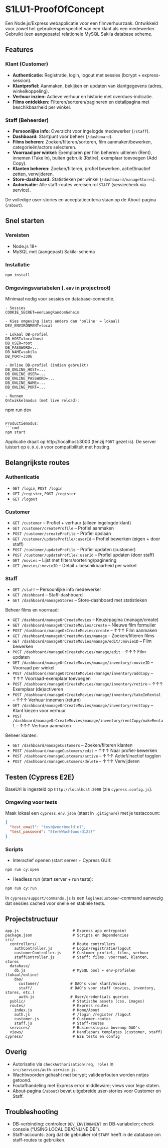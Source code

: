 # S1LU1-ProofOfConcept

Een Node.js/Express webapplicatie voor een filmverhuurzaak. Ontwikkeld voor zowel het gebruikersperspectief van een klant als een medewerker. Gebruikt (een aangepaste) relationele MySQL Sakila database scheme.

## Features

### Klant (Customer)
- **Authenticatie:** Registratie, login, logout met sessies (bcrypt + express-session).
- **Klantprofiel:** Aanmaken, bekijken en updaten van klantgegevens (adres, winkelkoppeling).
- **Verhuur inzien:** Actieve verhuur en historie met overdues-indicatie.
- **Films ontdekken:** Filteren/sorteren/pagineren en detailpagina met beschikbaarheid per winkel.

### Staff (Beheerder)
- **Persoonlijke info:** Overzicht voor ingelogde medewerker (`/staff`).
- **Dashboard:** Startpunt voor beheer (`/dashboard`).
- **Films beheren:** Zoeken/filteren/sorteren, film aanmaken/bewerken, categorieën/actors selecteren.
- **Voorraad per winkel:** Exemplaren per film beheren: uitlenen (Rent), innemen (Take In), buiten gebruik (Retire), exemplaar toevoegen (Add Copy).
- **Klanten beheren:** Zoeken/filteren, profiel bewerken, actief/inactief zetten, verwijderen.
- **Store-dashboard:** Statistieken per winkel (`/dashboard/manageStores`).
- **Autorisatie:** Alle staff-routes vereisen rol `STAFF` (sessiecheck via service).

De volledige user-stories en acceptatiecriteria staan op de About-pagina (`/about`).

## Snel starten

### Vereisten
- Node.js 18+ 
- MySQL met (aangepast) Sakila-schema 

### Installatie
```cmd
npm install
```

### Omgevingsvariabelen (`.env` in projectroot)
Minimaal nodig voor sessies en database-connectie.

```env
- Sessies
COOKIE_SECRET=eenLangRandomGeheim

- Kies omgeving (iets anders dan 'online' = lokaal)
DEV_ENVIRONMENT=local

- Lokaal DB-profiel
DB_HOST=localhost
DB_USER=root
DB_PASSWORD=...
DB_NAME=sakila
DB_PORT=3306

- Online DB-profiel (indien gebruikt)
DB_ONLINE_HOST=...
DB_ONLINE_USER=...
DB_ONLINE_PASSWORD=...
DB_ONLINE_NAME=...
DB_ONLINE_PORT=...

- Runnen
Ontwikkelmodus (met live reload):
```
npm run dev
```

Productiemodus:
```cmd
npm start
```

Applicatie draait op http://localhost:3000 (tenzij `PORT` gezet is). De server luistert op `0.0.0.0` voor compatibiliteit met hosting.

## Belangrijkste routes

### Authenticatie
- `GET /login`, `POST /login`
- `GET /register`, `POST /register`
- `GET /logout`

### Customer
- `GET /customer` – Profiel + verhuur (alleen ingelogde klant)
- `GET /customer/createProfile` – Profiel aanmaken
- `POST /customer/createProfile` – Profiel opslaan
- `GET /customer/updateProfile/:userId` – Profiel bewerken (eigen + door staff)
- `POST /customer/updateProfile` – Profiel updaten (customer)
- `POST /customer/updateProfile/:userId` – Profiel updaten (door staff)
- `GET /movies` – Lijst met filters/sortering/paginering
- `GET /movies/:movieID` – Detail + beschikbaarheid per winkel

### Staff
- `GET /staff` – Persoonlijke info medewerker
- `GET /dashboard` – Staff-dashboard
- `GET /dashboard/manageStores` – Store-dashboard met statistieken

Beheer films en voorraad:
- `GET /dashboard/manageOrCreateMovies` – Keuzepagina (manage/create)
- `GET /dashboard/manageOrCreateMovies/create` – Nieuwe film formulier
- `POST /dashboard/manageOrCreateMovies/create` – ↑↑↑ Film aanmaken
- `GET /dashboard/manageOrCreateMovies/manage` – Zoeken/filteren films
- `GET /dashboard/manageOrCreateMovies/manage/edit/:movieID` – Film bewerken
- `POST /dashboard/manageOrCreateMovies/manage/edit` – ↑↑↑ Film updaten
- `GET /dashboard/manageOrCreateMovies/manage/inventory/:movieID` – Voorraad per winkel
- `POST /dashboard/manageOrCreateMovies/manage/inventory/addCopy` – ↑↑↑ Voorraad-exemplaar toevoegen
- `POST /dashboard/manageOrCreateMovies/manage/inventory/retire` – ↑↑↑ Exemplaar (de)activeren
- `POST /dashboard/manageOrCreateMovies/manage/inventory/takeInRental` – ↑↑↑ Verhuur innemen (return)
- `GET /dashboard/manageOrCreateMovies/manage/inventory/rentCopy` – Klant kiezen voor verhuur
- `POST /dashboard/manageOrCreateMovies/manage/inventory/rentCopy/makeRental` – ↑↑↑ Verhuur aanmaken

Beheer klanten:
- `GET /dashboard/manageCustomers` – Zoeken/filteren klanten
- `POST /dashboard/manageCustomers/edit` – ↑↑↑ Naar profiel-bewerken
- `POST /dashboard/manageCustomers/active` – ↑↑↑ Actief/inactief togglen
- `POST /dashboard/manageCustomers/delete` – ↑↑↑ Verwijderen

## Testen (Cypress E2E)

BaseUrl is ingesteld op `http://localhost:3000` (zie `cypress.config.js`).

### Omgeving voor tests
Maak lokaal een `cypress.env.json` (staat in `.gitignore`) met je testaccount:

```json
{
  "test_email": "test@voorbeeld.nl",
  "test_password": "SterkWachtwoord123!"
}
```

### Scripts
- Interactief openen (start server + Cypress GUI):
```cmd
npm run cy:open
```
- Headless run (start server + run tests):
```cmd
npm run cy:run
```

In `cypress/support/commands.js` is een `loginAsCustomer`-command aanwezig dat sessies cached voor snelle en stabiele tests.

## Projectstructuur

```
app.js                        # Express app entrypoint
package.json                  # Scripts en dependencies
src/
  controllers/                # Route controllers
    authController.js         # Login/registratie/logout
    customerController.js     # Customer-profiel, films, verhuur
    staffController.js        # Staff: films, voorraad, klanten, stores
  database/
    db.js                     # MySQL pool + env-profielen (lokaal/online)
    dao/
      customer/              # DAO's voor klant/movies
      staff/                 # DAO's voor staff (movies, inventory, stores, etc.)
      auth.js                # User/credentials queries
  public/                     # Statische assets (css, images)
  routes/                     # Express routes
    index.js                  # Home/About
    auth.js                   # /login /register /logout
    customer.js               # Customer-routes
    staff.js                  # Staff-routes
  services/                   # Businesslogica bovenop DAO's
  views/                      # Handlebars templates (customer, staff)
cypress/                      # E2E tests en config
```

## Overig
- Autorisatie via `checkAuthorisation(req, role)` in `src/services/auth.service.js`.
- Wachtwoorden gehasht met bcrypt; valideerfouten worden netjes getoond.
- Foutafhandeling met Express error middleware; views voor lege staten.
- About-pagina (`/about`) bevat uitgebreide user-stories voor Customer en Staff.

## Troubleshooting
- DB-verbinding: controleer `DEV_ENVIRONMENT` en DB-variabelen; check console (“USING LOCAL DB/ONLINE DB”).
- Staff-accounts: zorg dat de gebruiker rol `STAFF` heeft in de database om staff-routes te gebruiken.
